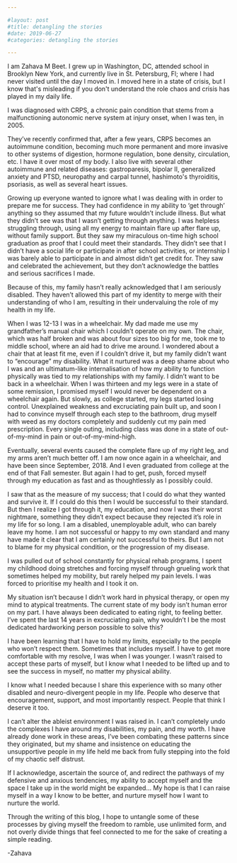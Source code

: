 ```yaml
---

#layout: post
#title: detangling the stories  
#date: 2019-06-27 
#categories: detangling the stories

---
```


I am Zahava M Beet. I grew up in Washington, DC, attended school in Brooklyn New York, and currently live in St. Petersburg, Fl; where I had never visited until the day I moved in. I moved here in a state of crisis, but I know that's misleading if you don't understand the role chaos and crisis has played in my daily life. 

I was diagnosed with CRPS, a chronic pain condition that stems from a malfunctioning autonomic nerve system at injury onset, when I was ten, in 2005. 

They’ve recently confirmed that, after a few years, CRPS becomes an autoimmune condition, becoming much more permanent and more invasive to other systems of digestion, hormone regulation, bone density, circulation, etc. I have it over most of my body. I also live with several other autoimmune and related diseases: gastroparesis, bipolar II, generalized anxiety and PTSD, neuropathy and carpal tunnel, hashimoto's thyroiditis, psoriasis, as well as several heart issues.

Growing up everyone wanted to ignore what I was dealing with in order to prepare me for success. They had confidence in my ability to ‘get through’ anything so they assumed that my future wouldn’t include illness. But what they didn’t see was that I wasn’t getting through anything. I was helpless struggling through, using all my energy to maintain flare up after flare up, without family support. But they saw my miraculous on-time high school graduation as proof that I could meet their standards. They didn’t see that I didn’t have a social life or participate in after school activities, or internship I was barely able to participate in and almost didn’t get credit for. They saw and celebrated the achievement, but they don’t acknowledge the battles and serious sacrifices I made. 

Because of this, my family hasn’t really acknowledged that I am seriously disabled. They haven’t allowed this part of my identity to merge with their understanding of who I am, resulting in their undervaluing the role of my health in my life. 

When I was 12-13 I was in a wheelchair. My dad made me use my grandfather’s manual chair which I couldn’t operate on my own. The chair, which was half broken and was about four sizes too big for me, took me to middle school, where an aid had to drive me around. I wondered about a chair that at least fit me, even if I couldn’t drive it, but my family didn’t want to “encourage” my disability. What it nurtured was a deep shame about who I was and an ultimatum-like internalisation of how my ability to function physically was tied to my relationships with my family. I didn’t want to be back in a wheelchair. When I was thirteen and my legs were in a state of some remission, I promised myself I would never be dependent on a wheelchair again. But slowly, as college started, my legs started losing control. Unexplained weakness and excruciating pain built up, and soon I had to convince myself through each step to the bathroom, drug myself with weed as my doctors completely and suddenly cut my pain med prescription.  Every single outing, including class was done in a state of out-of-my-mind in pain or out-of-my-mind-high. 

Eventually, several events caused the complete flare up of my right leg, and my arms aren’t much better off. I am now once again in a wheelchair, and have been since September, 2018. And I even graduated from college at the end of that Fall semester. But again I had to get, push, forced myself through my education as fast and as thoughtlessly as I possibly could. 

I saw that as the measure of my success; that I could do what they wanted and survive it. If I could do this then I would be successful to their standard. But then I realize I got through it, my education, and now I was their worst nightmare, something they didn’t expect because they rejected it’s role in my life for so long. I am a disabled, unemployable adult, who can barely leave my home. I am not successful or happy to my own standard and many have made it clear that I am certainly not successful to theirs. But I am not to blame for my physical condition, or the progression of my disease. 

I was pulled out of school constantly for physical rehab programs, I spent my childhood doing stretches and forcing myself through grueling work that sometimes helped my mobility, but rarely helped my pain levels. I was forced to prioritise my health and I took it on. 

My situation isn’t because I didn’t work hard in physical therapy, or open my mind to atypical treatments. The current state of my body isn’t human error on my part. I have always been dedicated to eating right, to feeling better. I’ve spent the last 14 years in excruciating pain, why wouldn’t I be the most dedicated hardworking person possible to solve this? 

I have been learning that I have to hold my limits, especially to the people who won’t respect them. Sometimes that includes myself. I have to get more comfortable with my resolve, I was when I was younger. I wasn’t raised to accept these parts of myself, but I know what I needed to be lifted up and to see the success in myself, no matter my physical ability. 

I know what I needed because I share this experience with so many other disabled and neuro-divergent people in my life. People who deserve that encouragement, support, and most importantly respect. People that think I deserve it too.

I can’t alter the ableist environment I was raised in. I can’t completely undo the complexes I have around my disabilities, my pain, and my worth. I have already done work in these areas, I’ve been combating these patterns since they originated, but my shame and insistence on educating the unsupportive people in my life held me back from fully stepping into the fold of my chaotic self distrust. 

If I acknowledge, ascertain the source of, and redirect the pathways of my defensive and anxious tendencies, my ability to accept myself and the space I take up in the world might be expanded…
My hope is that I can raise myself in a way I know to be better, and nurture myself how I want to nurture the world.

Through the writing of this blog, I hope to untangle some of these processes by giving myself the freedom to ramble, use unlimited form, and not overly divide things that feel connected to me for the sake of creating a simple reading.


-Zahava 


